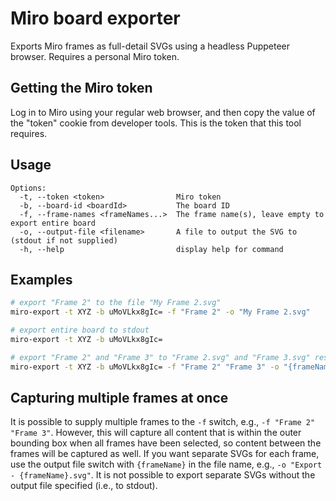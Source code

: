 # Miro board exporter

Exports Miro frames as full-detail SVGs using a headless Puppeteer browser. Requires a personal Miro token.

## Getting the Miro token

Log in to Miro using your regular web browser, and then copy the value of the "token" cookie from developer tools. This is the token that this tool requires.

## Usage

```
Options:
  -t, --token <token>                Miro token
  -b, --board-id <boardId>           The board ID
  -f, --frame-names <frameNames...>  The frame name(s), leave empty to export entire board
  -o, --output-file <filename>       A file to output the SVG to (stdout if not supplied)
  -h, --help                         display help for command
```

## Examples

```sh
# export "Frame 2" to the file "My Frame 2.svg"
miro-export -t XYZ -b uMoVLkx8gIc= -f "Frame 2" -o "My Frame 2.svg"

# export entire board to stdout
miro-export -t XYZ -b uMoVLkx8gIc=

# export "Frame 2" and "Frame 3" to "Frame 2.svg" and "Frame 3.svg" respectively
miro-export -t XYZ -b uMoVLkx8gIc= -f "Frame 2" "Frame 3" -o "{frameName}.svg"
```

## Capturing multiple frames at once

It is possible to supply multiple frames to the `-f` switch, e.g., `-f "Frame 2" "Frame 3"`. However, this will capture all content that is within the outer bounding box when all frames have been selected, so content between the frames will be captured as well. If you want separate SVGs for each frame, use the output file switch with `{frameName}` in the file name, e.g., `-o "Export - {frameName}.svg"`. It is not possible to export separate SVGs without the output file specified (i.e., to stdout).
